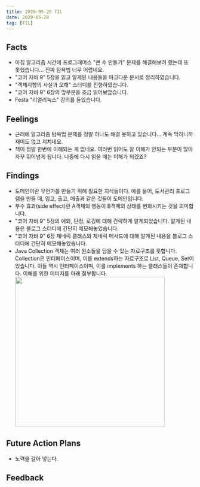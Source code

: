 ```yaml
---
title: 2020-05-28 TIL
date: 2020-05-28
tag: [TIL]
---
```


## Facts

- 아침 알고리즘 시간에 프로그래머스 "큰 수 만들기" 문제를 해결해보려 했는데 또 못했습니다... 진짜 탐욕법 너무 어렵네요.
- "코어 자바 9" 5장을 읽고 알게된 내용들을 마크다운 문서로 정리하였습니다.
- "객체지향의 사실과 오해" 스터디를 진행하였습니다.
- "코어 자바 9" 6장의 앞부분을 조금 읽어보았습니다.
- Festa "리얼리눅스" 강의를 들었습니다.

## Feelings

- 근래에 알고리즘 탐욕법 문제를 정말 하나도 해결 못하고 있습니다... 계속 막히니까 재미도 없고 지치네요.
- 책이 정말 한번에 이해되는 게 없네요. 여러번 읽어도 잘 이해가 안되는 부분이 많아 자꾸 뛰어넘게 됩니다. 나중에 다시 읽을 때는 이해가 되겠죠?

## Findings

- 도메인이란 무언가를 만들기 위해 필요한 지식들이다. 예를 들어, 도서관리 프로그램을 만들 때, 입고, 출고, 매출과 같은 것들이 도메인입니다.
- 부수 효과(side effect)란 A객체의 행동이 B객체의 상태를 변화시키는 것을 의미합니다.
- "코어 자바 9" 5장의 예외, 단정, 로깅에 대해 간략하게 알게되었습니다. 알게된 내용은 블로그 스터디에 간단히 메모해놓았습니다.
- "코어 자바 9" 6장 제네릭 클래스와 제네릭 메서드에 대해 알게된 내용을 블로그 스터디에 간단히 메모해놓았습니다.
- Java Collection 객체는 여러 원소들을 담을 수 있는 자료구조를 뜻합니다. Collection은 인터페이스이며, 이를 extends하는 자료구조로 List, Queue, Set이 있습니다. 이들 역시 인터페이스이며, 이를 implements 하는 클래스들이 존재합니다. 이해를 위한 이미지를 아래 첨부합니다.  <img src="https://img1.daumcdn.net/thumb/R1280x0/?scode=mtistory2&fname=https%3A%2F%2Fk.kakaocdn.net%2Fdn%2Fbea8Dr%2FbtqwKdIBQHH%2FS6fWcJsR5pM2o3JZKDryK0%2Fimg.png" width="400">

## Future Action Plans

- 노력을 갈아 넣는다.

## Feedback
